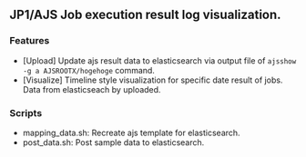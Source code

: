 ## JP1/AJS Job execution result log visualization.
### Features
* [Upload] Update ajs result data to elasticsearch via output file of `ajsshow -g a AJSROOTX/hogehoge` command.
* [Visualize] Timeline style visualization for specific date result of jobs. Data from elasticseach by uploaded.
### Scripts
* mapping_data.sh: Recreate ajs template for elasticsearch.
* post_data.sh: Post sample data to elasticsearch.
